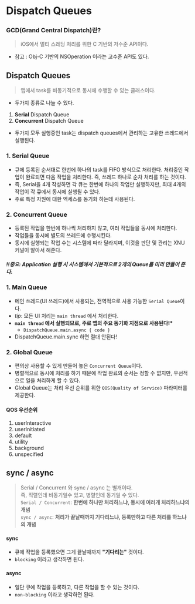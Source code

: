 # Dispatch Queues

### GCD(Grand Central Dispatch)란? 
> iOS에서 멀티 스레딩 처리를 위한 C 기반의 저수준 API이다.  

- 참고 : Obj-C 기반의 NSOperation 이라는 고수준 API도 있다.

## Dispatch Queues
> 앱에서 task를 비동기적으로 동시에 수행할 수 있는 클래스이다.

- 두가지 종류로 나눌 수 있다.
1. **Serial** Dispatch Queue
2. **Concurrent** Dispatch Queue
- 두가지 모두 실행중인 task는 dispatch queues에서 관리하는 고유한 쓰레드에서 실행된다.

### 1. Serial Queue

- 큐에 등록된 순서대로 한번에 하나의 task를 FIFO 방식으로 처리한다. 처리중인 작업이 완료되면 다음 작업을 처리한다. 즉, 쓰레드 하나로 순차 처리를 하는 것이다. 
- 즉, Serial을 4개 작성하면 각 큐는 한번에 하나의 작업만 실행하지만, 최대 4개의 작업이 각 큐에서 동시에 실행될 수 있다.
- 주로 특정 자원에 대한 엑세스를 동기화 하는데 사용된다.

### 2. Concurrent Queue

- 등록된 작업을 한번에 하나씩 처리하지 않고, 여러 작업들을 동시에 처리한다.
- 작업들을 동시에 별도의 쓰레드에 수행시킨다.  
- 동시에 실행되는 작업 수는 시스템에 따라 달라지며, 이것을 판단 및 관리는 XNU 커널이 알아서 해준다.


#### __*!!중요: Application 실행 시 시스템에서 기본적으로 2개의 Queue를 미리 만들어 준다.*__

### 1. Main Queue

- 메인 쓰레드(UI 쓰레드)에서 사용되는, 전역적으로 사용 가능한 `Serial Queue`이다.  
- _tip_: 모든 UI 처리는 `main thread` 에서 처리한다.
- __`main thread` 에서 실행되므로, 주로 앱의 주요 동기화 지점으로 사용된다!*__
  - `DispatchQueue.main.async { code }`
- DispatchQueue.main.sync 하면 절대 안된다!

### 2. Global Queue

- 편의상 사용할 수 있게 만들어 놓은 `Concurrent Queue`이다.
- 병렬적으로 동시에 처리를 하기 때문에 작업 완료의 순서는 정할 수 없지만, 우선적으로 일을 처리하게 할 수 있다.
- Global Queue는 처리 우선 순위를 위한 `QOS(Quality of Service)` 파라미터를 제공한다.

#### QOS 우선순위

1. userInteractive
2. userInitiated
3. default
4. utility
5. background
6. unspecified

## sync / async
> Serial / Concurrent 와 sync / async 는 별개이다.  
> 즉, 직렬인데 비동기일수 있고, 병렬인데 동기일 수 있다.    
> `Serial / Concurrent`: __한번에 하나만 처리하느냐, 동시에 여러개 처리하느냐의 개념__    
> `sync / async`: __처리가 끝날때까지 기다리느냐, 등록만하고 다른 처리를 하느냐의 개념__  

#### sync
- 큐에 작업을 등록했으면 그게 끝날때까지 **"기다리는"** 것이다.
- `blocking` 이라고 생각하면 된다.

#### async
- 일단 큐에 작업을 등록하고, 다른 작업을 할 수 있는 것이다.
- `non-blocking` 이라고 생각하면 된다.

